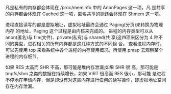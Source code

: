 

凡是私有的内存都会体现在 /proc/meminfo 中的 AnonPages 这一项，凡 是共享的内存都会体现在 Cached 这一项，匿名共享的则还会体现在 Shmem 这一项。





进程直接读写的都是虚拟地址，虚拟地址最终会通过 Paging(分页)来转换为物理内存 的地址，Paging 这个过程是由内核来完成的。
进程的内存类型可以从 anon(匿名)与 file(文件)、private(私有)与 shared(共 享)这四项来区分为 4 种不同的类型，进程相关的所有内存都是这几种方式的不同组 合。
查看进程内存时，可以先使用 top 来看系统中各个进程的内存使用概况，再使用 pmap 去观察某个进程的内存细节。



如果 RES 太高而 SHR 不高，那可能是堆内存泄漏;如果 SHR 很 高，那可能是 tmpfs/shm 之类的数据在持续增长，如果 VIRT 很高而 RES 很小，那可能 是进程不停地在申请内存，但是却没有对这些内存进行任何的读写操作，即虚拟地址空间 存在内存泄漏。
